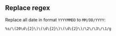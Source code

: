 ## Replace regex

Replace all date in format `YYYYMMDD` to `MM/DD/YYYY`:

```
%s/\(20\d\{2}\)\(\d\{2}\)\(\d\{2}\)/\2\/\3\/\1/g
```
